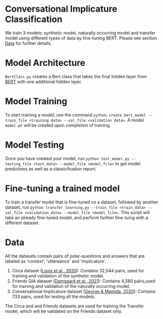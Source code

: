 # Conversational Implicature Classification
We train 3 models: synthetic model, naturally occurring model and transfer model using different types of data by fine-tuning BERT. Please see section [Data](#data) for further details.


# Model Architecture

`BertClass.py` creates a Bert class that takes the final hidden layer from [BERT](https://huggingface.co/bert-base-uncased) with one additional hidden layer.  

# Model Training 
To start training a model, use the command `python create_bert_model --train_file <training data> --val_file <validation data>`. A model `model.pt` will be created upon 
completion of training.

# Model Testing

Once you have created your model, run `python test_model.py --testing_file <test_data> --model_file <model_file>` to get model predictions as well as a classicfication report.


# Fine-tuning a trained model

To train a transfer model that is fine-tuned on a dataset, followed by another dataset, run `python transfer_learning.py --train_file <train_data> --val_file <validation_data> --model_file <model_file>`. This script will take an already fine-tuned model, and perform further fine-tuing with a different dataset.

# Data 

All the datasets contain pairs of polar-questions and answers that are labeled as 'context', 'uttereance' and 'implicature'.
1. Circa dataset ([Louis et al., 2020](https://aclanthology.org/2020.emnlp-main.601/)): Contains 32,044 pairs, used for training and validation of the synthetic model. 
2. Friends QIA dataset ([Damgaard et al., 2021](https://www.semanticscholar.org/paper/%E2%80%9CI%E2%80%99ll-be-there-for-you%E2%80%9D%3A-The-One-with-Understanding-Damgaard-Toborek/50a98dff869ab316adc88a6d2a6b1978e9a721c6)): Contains 4,580 pairs,used for training and validation of the naturally occurring model. 
3. Conversational Implicature dataset ([George & Mamida, 2020](https://arxiv.org/abs/1911.10704)): Contains 733 pairs, used for testing all the models.

The Circa and and Friends datasets are used for training the Transfer model, which will be validated on the Friends dataset only. 
